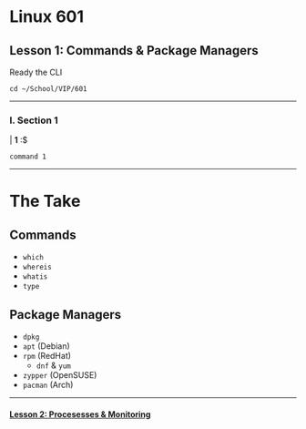 # Linux 601
## Lesson 1: Commands & Package Managers

Ready the CLI

```console
cd ~/School/VIP/601
```

___

### I. Section 1

| **1** :$

```console
command 1
```


___

# The Take
## Commands
- `which`
- `whereis`
- `whatis`
- `type`
## Package Managers
- `dpkg`
- `apt` (Debian)
- `rpm` (RedHat)
  - `dnf` & `yum`
- `zypper` (OpenSUSE)
- `pacman` (Arch)

___

#### [Lesson 2: Procesesses & Monitoring](https://github.com/inkVerb/vip/blob/master/601/Lesson-02.md)
